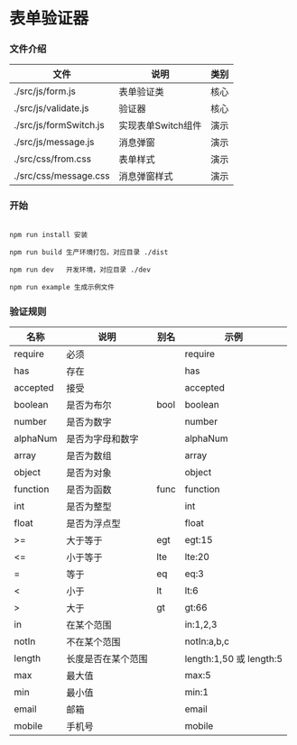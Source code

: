 # 表单验证器

### 文件介绍

| 文件 | 说明 | 类别 | 
| --- | --- | --- |
| ./src/js/form.js | 表单验证类 | 核心 | 
| ./src/js/validate.js | 验证器 | 核心 |
| ./src/js/formSwitch.js | 实现表单Switch组件 | 演示 |
| ./src/js/message.js | 消息弹窗 | 演示 |
| ./src/css/from.css | 表单样式 | 演示 |
| ./src/css/message.css | 消息弹窗样式 | 演示 |


### 开始
```text

npm run install 安装

npm run build 生产环境打包，对应目录 ./dist

npm run dev   开发环境，对应目录 ./dev

npm run example 生成示例文件
```


### 验证规则
| 名称 | 说明 | 别名 | 示例 |
| ----- | ----- | ----- | ----- |
| require | 必须 | | require |
| has | 存在 | | has |
| accepted | 接受 | | accepted |
| boolean | 是否为布尔 | bool | boolean |
| number | 是否为数字 | | number |
| alphaNum | 是否为字母和数字 | | alphaNum |
| array | 是否为数组 | | array |
| object | 是否为对象 | | object |
| function | 是否为函数 | func | function |
| int | 是否为整型 | | int |
| float | 是否为浮点型 | | float |
| >= | 大于等于 | egt | egt:15 |
| <= | 小于等于 | lte | lte:20 |
| = | 等于 | eq | eq:3 |
| < | 小于 | lt | lt:6 |
| \> | 大于 | gt | gt:66 |
| in | 在某个范围 | | in:1,2,3 |
| notIn | 不在某个范围 | | notIn:a,b,c |
| length | 长度是否在某个范围 | | length:1,50 或 length:5 |
| max | 最大值 | | max:5 |
| min | 最小值 | | min:1 |
| email | 邮箱 | | email | 
| mobile | 手机号 | | mobile | 


